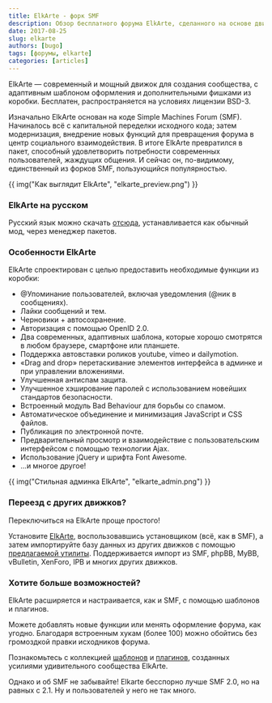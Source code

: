 ```yaml
---
title: ElkArte - форк SMF
description: Обзор бесплатного форума ElkArte, сделанного на основе движка SMF.
date: 2017-08-25
slug: elkarte
authors: [bugo]
tags: [форумы, elkarte]
categories: [articles]
---
```


ElkArte &mdash; современный и мощный движок для создания сообщества, с адаптивным шаблоном оформления и дополнительными фишками из коробки. Бесплатен, распространяется на условиях лицензии BSD-3.

<!-- more -->

Изначально ElkArte основан на коде Simple Machines Forum (SMF). Начиналось всё с капитальной переделки исходного кода; затем модернизация, внедрение новых функций для превращения форума в центр социального взаимодействия. В итоге ElkArte превратился в пакет, способный удовлетворить потребности современных пользователей, жаждущих общения. И сейчас он, по-видимому, единственный из форков SMF, пользующийся популярностью.

{{ img("Как выглядит ElkArte", "elkarte_preview.png") }}

### ElkArte на русском

Русский язык можно скачать [отсюда][translations], устанавливается как обычный мод, через менеджер пакетов.

### Особенности ElkArte

ElkArte спроектирован с целью предоставить необходимые функции из коробки:

- @Упоминание пользователей, включая уведомления (@ник в сообщениях).
- Лайки сообщений и тем.
- Черновики + автосохранение.
- Авторизация с помощью OpenID 2.0.
- Два современных, адаптивных шаблона, которые хорошо смотрятся в любом браузере, смартфоне или планшете.
- Поддержка автовставки роликов youtube, vimeo и dailymotion.
- «Drag and drop» перетаскивание элементов интерфейса в админке и при управлении вложениями.
- Улучшенная антиспам защита.
- Улучшенное хэширование паролей с использованием новейших стандартов безопасности.
- Встроенный модуль Bad Behaviour для борьбы со спамом.
- Автоматическое объединение и минимизация JavaScript и CSS файлов.
- Публикация по электронной почте.
- Предварительный просмотр и взаимодействие с пользовательским интерфейсом с помощью технологии Ajax.
- Использование jQuery и шрифта Font Awesome.
- ...и многое другое!

{{ img("Стильная админка ElkArte", "elkarte_admin.png") }}

### Переезд с других движков?

Переключиться на ElkArte проще простого!

Установите [ElkArte][elkarte], воспользовавшись установщиком (всё, как в SMF), а затем импортируйте базу данных из других движков с помощью [предлагаемой утилиты][import]. Поддерживается импорт из SMF, phpBB, MyBB, vBulletin, XenForo, IPB и многих других движков.

### Хотите больше возможностей?

ElkArte расширяется и настраивается, как и SMF, с помощью шаблонов и плагинов.

Можете добавлять новые функции или менять оформление форума, как угодно. Благодаря встроенным хукам (более 100) можно обойтись без громоздкой правки исходников форума.

Познакомьтесь с коллекцией [шаблонов][themes] и [плагинов][addons], созданных усилиями удивительного сообщества ElkArte.

Однако и об SMF не забывайте! Elkarte бесспорно лучше SMF 2.0, но на равных с 2.1. Ну и пользователей у него не так много.

[elkarte]: https://www.elkarte.net
[translations]: https://translations.elkarte.net
[import]: https://openimporter.github.io/openimporter/
[themes]: https://elkarte.github.io/themes/
[addons]: https://addons.elkarte.net
